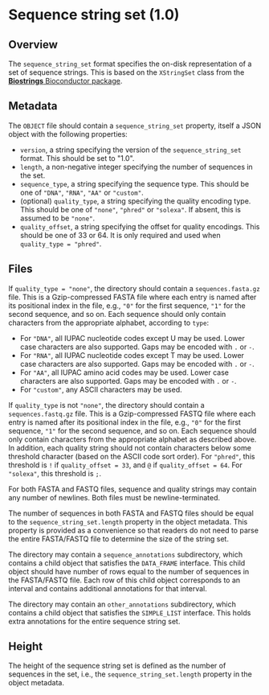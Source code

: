

# Sequence string set (1.0)

## Overview

The `sequence_string_set` format specifies the on-disk representation of a set of sequence strings.
This is based on the `XStringSet` class from the [**Biostrings** Bioconductor package](https://bioconductor.org/packages/Biostrings).

## Metadata

The `OBJECT` file should contain a `sequence_string_set` property, itself a JSON object with the following properties:

- `version`, a string specifying the version of the `sequence_string_set` format.
  This should be set to "1.0".
- `length`, a non-negative integer specifying the number of sequences in the set.
- `sequence_type`, a string specifying the sequence type.
  This should be one of `"DNA"`, `"RNA"`, `"AA"` or `"custom"`.
- (optional) `quality_type`, a string specifying the quality encoding type.
  This should be one of `"none"`, `"phred"` or `"solexa"`.
  If absent, this is assumed to be `"none"`.
- `quality_offset`, a string specifying the offset for quality encodings.
  This should be one of 33 or 64.
  It is only required and used when `quality_type = "phred"`.

## Files

If `quality_type = "none"`, the directory should contain a `sequences.fasta.gz` file.
This is a Gzip-compressed FASTA file where each entry is named after its positional index in the file, e.g., `"0"` for the first sequence, `"1"` for the second sequence, and so on.
Each sequence should only contain characters from the appropriate alphabet, according to `type`:

- For `"DNA"`, all IUPAC nucleotide codes except U may be used.
  Lower case characters are also supported.
  Gaps may be encoded with `.` or `-`.
- For `"RNA"`, all IUPAC nucleotide codes except T may be used.
  Lower case characters are also supported.
  Gaps may be encoded with `.` or `-`.
- For `"AA"`, all IUPAC amino acid codes may be used.
  Lower case characters are also supported.
  Gaps may be encoded with `.` or `-`.
- For `"custom"`, any ASCII characters may be used.

If `quality_type` is not `"none"`, the directory should contain a `sequences.fastq.gz` file.
This is a Gzip-compressed FASTQ file where each entry is named after its positional index in the file, e.g., `"0"` for the first sequence, `"1"` for the second sequence, and so on.
Each sequence should only contain characters from the appropriate alphabet as described above.
In addition, each quality string should not contain characters below some threshold character (based on the ASCII code sort order).
For `"phred"`, this threshold is `!` if `quality_offset = 33`, and `@` if `quality_offset = 64`.
For `"solexa"`, this threshold is `;`.

For both FASTA and FASTQ files, sequence and quality strings may contain any number of newlines.
Both files must be newline-terminated.

The number of sequences in both FASTA and FASTQ files should be equal to the `sequence_string_set.length` property in the object metadata.
This property is provided as a convenience so that readers do not need to parse the entire FASTA/FASTQ file to determine the size of the string set.

The directory may contain a `sequence_annotations` subdirectory, which contains a child object that satisfies the `DATA_FRAME` interface.
This child object should have number of rows equal to the number of sequences in the FASTA/FASTQ file.
Each row of this child object corresponds to an interval and contains additional annotations for that interval.

The directory may contain an `other_annotations` subdirectory, which contains a child object that satisfies the `SIMPLE_LIST` interface.
This holds extra annotations for the entire sequence string set.

## Height

The height of the sequence string set is defined as the number of sequences in the set, i.e., the `sequence_string_set.length` property in the object metadata.
